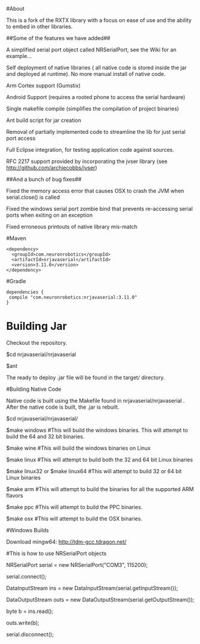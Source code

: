 #About

This is a fork of the RXTX library with a focus on ease of use and the ability to embed in other libraries. 

##Some of the features we have added##

A simplified serial port object called NRSerialPort, see the Wiki for an example...

Self deployment of native libraries ( all native code is stored inside the jar and deployed at runtime). No more manual install of native code.

Arm Cortex support (Gumstix)

Android Support (requires a rooted phone to access the serial hardware)

Single makefile compile (simplifies the compilation of project binaries)

Ant build script for jar creation

Removal of partially implemented code to streamline the lib for just serial port access

Full Eclipse integration, for testing application code against sources.

RFC 2217 support provided by incorporating the jvser library (see http://github.com/archiecobbs/jvser)

##And a bunch of bug fixes##

Fixed the memory access error that causes OSX to crash the JVM when serial.close() is called

Fixed the windows serial port zombie bind that prevents re-accessing serial ports when exiting on an exception

Fixed erroneous printouts of native library mis-match

#Maven
```
<dependency>
  <groupId>com.neuronrobotics</groupId>
  <artifactId>nrjavaserial</artifactId>
  <version>3.11.0</version>
</dependency>
```
#Gradle 
```
dependencies {
 compile "com.neuronrobotics:nrjavaserial:3.11.0"
}
```



# Building Jar

Checkout the repository.

$cd nrjavaserial/nrjavaserial

$ant

The ready to deploy .jar file will be found in the target/ directory. 

#Building Native Code

Native code is built using the Makefile found in nrjavaserial/nrjavaserial . After the native code is built, the .jar is rebuilt. 

$cd nrjavaserial/nrjavaserial/

$make windows #This will build the windows binaries. This will attempt to build the 64 and 32 bit binaries. 

$make wine #This will build the windows binaries on Linux

$make linux #This will attempt to build both the 32 and 64 bit Linux binaries

$make linux32 or $make linux64 #This will attempt to build 32 or 64 bit Linux binaries

$make arm #This will attempt to build the binaries for all the supported ARM flavors

$make ppc #This will attempt to build the PPC binaries. 

$make osx #This will attempt to build the OSX binaries. 


#Windows Builds

Download mingw64: http://tdm-gcc.tdragon.net/

#This is how to use NRSerialPort objects

NRSerialPort serial = new NRSerialPort("COM3", 115200);                          

serial.connect();

DataInputStream ins = new DataInputStream(serial.getInputStream());

DataOutputStream outs = new DataOutputStream(serial.getOutputStream());

byte b = ins.read();

outs.write(b);

serial.disconnect(); 



